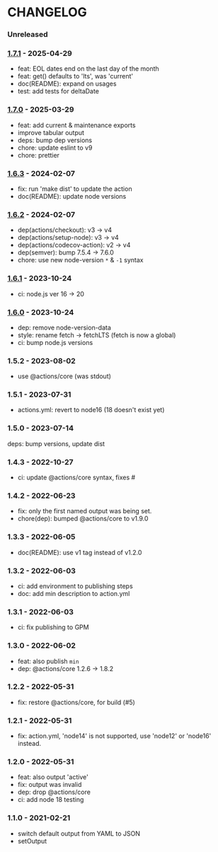 # CHANGELOG

### Unreleased

### [1.7.1] - 2025-04-29

- feat: EOL dates end on the last day of the month
- feat: get() defaults to 'lts', was 'current'
- doc(README): expand on usages
- test: add tests for deltaDate

### [1.7.0] - 2025-03-29

- feat: add current & maintenance exports
- improve tabular output
- deps: bump dep versions
- chore: update eslint to v9
- chore: prettier

### [1.6.3] - 2024-02-07

- fix: run 'make dist' to update the action
- doc(README): update node versions

### [1.6.2] - 2024-02-07

- dep(actions/checkout): v3 -> v4
- dep(actions/setup-node): v3 -> v4
- dep(actions/codecov-action): v2 -> v4
- dep(semver): bump 7.5.4 -> 7.6.0
- chore: use new node-version `*` & `-1` syntax

### [1.6.1] - 2023-10-24

- ci: node.js ver 16 -> 20

### [1.6.0] - 2023-10-24

- dep: remove node-version-data
- style: rename fetch -> fetchLTS (fetch is now a global)
- ci: bump node.js versions

### 1.5.2 - 2023-08-02

- use @actions/core (was stdout)

### 1.5.1 - 2023-07-31

- actions.yml: revert to node16 (18 doesn't exist yet)

### 1.5.0 - 2023-07-14

deps: bump versions, update dist

### 1.4.3 - 2022-10-27

- ci: update @actions/core syntax, fixes #

### 1.4.2 - 2022-06-23

- fix: only the first named output was being set.
- chore(dep): bumped @actions/core to v1.9.0

### 1.3.3 - 2022-06-05

- doc(README): use v1 tag instead of v1.2.0

### 1.3.2 - 2022-06-03

- ci: add environment to publishing steps
- doc: add min description to action.yml

### 1.3.1 - 2022-06-03

- ci: fix publishing to GPM

### 1.3.0 - 2022-06-02

- feat: also publish `min`
- dep: @actions/core 1.2.6 -> 1.8.2

### 1.2.2 - 2022-05-31

- fix: restore @actions/core, for build (#5)

### 1.2.1 - 2022-05-31

- fix: action.yml, 'node14' is not supported, use 'node12' or 'node16' instead.

### 1.2.0 - 2022-05-31

- feat: also output 'active'
- fix: output was invalid
- dep: drop @actions/core
- ci: add node 18 testing

### 1.1.0 - 2021-02-21

- switch default output from YAML to JSON
- setOutput

[1]: https://github.com/msimerson/node-lts-versions/releases/tag/v1
[1.1.1]: https://github.com/msimerson/node-lts-versions/releases/tag/v1.1.1
[1.2.2]: https://github.com/msimerson/node-lts-versions/releases/tag/v1.2.2
[1.3.0]: https://github.com/msimerson/node-lts-versions/releases/tag/v1.3.0
[1.3.2]: https://github.com/msimerson/node-lts-versions/releases/tag/v1.3.2
[1.3.3]: https://github.com/msimerson/node-lts-versions/releases/tag/v1.3.3
[1.4.2]: https://github.com/msimerson/node-lts-versions/releases/tag/v1.4.2
[1.4.3]: https://github.com/msimerson/node-lts-versions/releases/tag/v1.4.3
[1.5.0]: https://github.com/msimerson/node-lts-versions/releases/tag/v1.5.0
[1.5.1]: https://github.com/msimerson/node-lts-versions/releases/tag/v1.5.1
[1.5.2]: https://github.com/msimerson/node-lts-versions/releases/tag/v1.5.2
[1.6.0]: https://github.com/msimerson/node-lts-versions/releases/tag/v1.6.0
[1.6.1]: https://github.com/msimerson/node-lts-versions/releases/tag/v1.6.1
[1.6.2]: https://github.com/msimerson/node-lts-versions/releases/tag/v1.6.2
[1.6.3]: https://github.com/msimerson/node-lts-versions/releases/tag/v1.6.3
[1.7.0]: https://github.com/msimerson/node-lts-versions/releases/tag/v1.7.0
[1.7.1]: https://github.com/msimerson/node-lts-versions/releases/tag/v1.7.1
